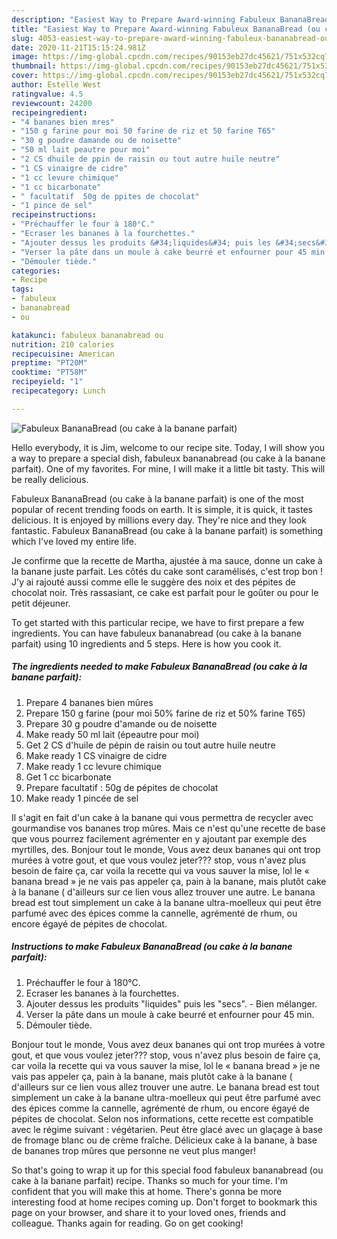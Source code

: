 ```yaml
---
description: "Easiest Way to Prepare Award-winning Fabuleux BananaBread (ou cake à la banane parfait)"
title: "Easiest Way to Prepare Award-winning Fabuleux BananaBread (ou cake à la banane parfait)"
slug: 4053-easiest-way-to-prepare-award-winning-fabuleux-bananabread-ou-cake-a-la-banane-parfait
date: 2020-11-21T15:15:24.981Z
image: https://img-global.cpcdn.com/recipes/90153eb27dc45621/751x532cq70/fabuleux-bananabread-ou-cake-a-la-banane-parfait-photo-principale-de-la-recette.jpg
thumbnail: https://img-global.cpcdn.com/recipes/90153eb27dc45621/751x532cq70/fabuleux-bananabread-ou-cake-a-la-banane-parfait-photo-principale-de-la-recette.jpg
cover: https://img-global.cpcdn.com/recipes/90153eb27dc45621/751x532cq70/fabuleux-bananabread-ou-cake-a-la-banane-parfait-photo-principale-de-la-recette.jpg
author: Estelle West
ratingvalue: 4.5
reviewcount: 24200
recipeingredient:
- "4 bananes bien mres"
- "150 g farine pour moi 50 farine de riz et 50 farine T65"
- "30 g poudre damande ou de noisette"
- "50 ml lait peautre pour moi"
- "2 CS dhuile de ppin de raisin ou tout autre huile neutre"
- "1 CS vinaigre de cidre"
- "1 cc levure chimique"
- "1 cc bicarbonate"
- " facultatif  50g de ppites de chocolat"
- "1 pince de sel"
recipeinstructions:
- "Préchauffer le four à 180°C."
- "Ecraser les bananes à la fourchettes."
- "Ajouter dessus les produits &#34;liquides&#34; puis les &#34;secs&#34;. Bien mélanger."
- "Verser la pâte dans un moule à cake beurré et enfourner pour 45 min."
- "Démouler tiède."
categories:
- Recipe
tags:
- fabuleux
- bananabread
- ou

katakunci: fabuleux bananabread ou 
nutrition: 210 calories
recipecuisine: American
preptime: "PT20M"
cooktime: "PT58M"
recipeyield: "1"
recipecategory: Lunch

---
```



![Fabuleux BananaBread (ou cake à la banane parfait)](https://img-global.cpcdn.com/recipes/90153eb27dc45621/751x532cq70/fabuleux-bananabread-ou-cake-a-la-banane-parfait-photo-principale-de-la-recette.jpg)

Hello everybody, it is Jim, welcome to our recipe site. Today, I will show you a way to prepare a special dish, fabuleux bananabread (ou cake à la banane parfait). One of my favorites. For mine, I will make it a little bit tasty. This will be really delicious.

Fabuleux BananaBread (ou cake à la banane parfait) is one of the most popular of recent trending foods on earth. It is simple, it is quick, it tastes delicious. It is enjoyed by millions every day. They're nice and they look fantastic. Fabuleux BananaBread (ou cake à la banane parfait) is something which I've loved my entire life.

Je confirme que la recette de Martha, ajustée à ma sauce, donne un cake à la banane juste parfait. Les côtés du cake sont caramélisés, c&#39;est trop bon ! J&#39;y ai rajouté aussi comme elle le suggère des noix et des pépites de chocolat noir. Très rassasiant, ce cake est parfait pour le goûter ou pour le petit déjeuner.


To get started with this particular recipe, we have to first prepare a few ingredients. You can have fabuleux bananabread (ou cake à la banane parfait) using 10 ingredients and 5 steps. Here is how you cook it.

<!--inarticleads1-->

##### The ingredients needed to make Fabuleux BananaBread (ou cake à la banane parfait):

1. Prepare 4 bananes bien mûres
1. Prepare 150 g farine (pour moi 50% farine de riz et 50% farine T65)
1. Prepare 30 g poudre d&#39;amande ou de noisette
1. Make ready 50 ml lait (épeautre pour moi)
1. Get 2 CS d&#39;huile de pépin de raisin ou tout autre huile neutre
1. Make ready 1 CS vinaigre de cidre
1. Make ready 1 cc levure chimique
1. Get 1 cc bicarbonate
1. Prepare  facultatif : 50g de pépites de chocolat
1. Make ready 1 pincée de sel


Il s&#39;agit en fait d&#39;un cake à la banane qui vous permettra de recycler avec gourmandise vos bananes trop mûres. Mais ce n&#39;est qu&#39;une recette de base que vous pourrez facilement agrémenter en y ajoutant par exemple des myrtilles, des. Bonjour tout le monde, Vous avez deux bananes qui ont trop murées à votre gout, et que vous voulez jeter??? stop, vous n&#39;avez plus besoin de faire ça, car voila la recette qui va vous sauver la mise, lol le « banana bread » je ne vais pas appeler ça, pain à la banane, mais plutôt cake à la banane ( d&#39;ailleurs sur ce lien vous allez trouver une autre. Le banana bread est tout simplement un cake à la banane ultra-moelleux qui peut être parfumé avec des épices comme la cannelle, agrémenté de rhum, ou encore égayé de pépites de chocolat. 

<!--inarticleads2-->

##### Instructions to make Fabuleux BananaBread (ou cake à la banane parfait):

1. Préchauffer le four à 180°C.
1. Ecraser les bananes à la fourchettes.
1. Ajouter dessus les produits &#34;liquides&#34; puis les &#34;secs&#34;. - Bien mélanger.
1. Verser la pâte dans un moule à cake beurré et enfourner pour 45 min.
1. Démouler tiède.


Bonjour tout le monde, Vous avez deux bananes qui ont trop murées à votre gout, et que vous voulez jeter??? stop, vous n&#39;avez plus besoin de faire ça, car voila la recette qui va vous sauver la mise, lol le « banana bread » je ne vais pas appeler ça, pain à la banane, mais plutôt cake à la banane ( d&#39;ailleurs sur ce lien vous allez trouver une autre. Le banana bread est tout simplement un cake à la banane ultra-moelleux qui peut être parfumé avec des épices comme la cannelle, agrémenté de rhum, ou encore égayé de pépites de chocolat. Selon nos informations, cette recette est compatible avec le régime suivant : végétarien. Peut être glacé avec un glaçage à base de fromage blanc ou de crème fraîche. Délicieux cake à la banane, à base de bananes trop mûres que personne ne veut plus manger! 

So that's going to wrap it up for this special food fabuleux bananabread (ou cake à la banane parfait) recipe. Thanks so much for your time. I'm confident that you will make this at home. There's gonna be more interesting food at home recipes coming up. Don't forget to bookmark this page on your browser, and share it to your loved ones, friends and colleague. Thanks again for reading. Go on get cooking!
